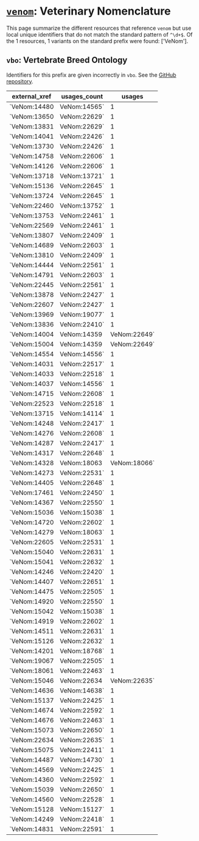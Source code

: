 # [`venom`](https://bioregistry.io/venom): Veterinary Nomenclature

This page summarize the different resources that reference `venom`
but use local unique identifiers that do not match the standard pattern of
`^\d+$`. Of the 1 resources,
1 variants on the standard prefix were found: ['VeNom'].

## `vbo`: Vertebrate Breed Ontology

Identifiers for this prefix are given incorrectly in `vbo`. See the [GitHub repository](https://github.com/monarch-initiative/vertebrate-breed-ontology).

| external_xref                         |   usages_count | usages                                                    |
|---------------------------------------|----------------|-----------------------------------------------------------|
| `VeNom:14480|VeNom:14565`             |              1 | [VBO:0000668](http://purl.obolibrary.org/obo/VBO_0000668) |
| `VeNom:13650|VeNom:22629`             |              1 | [VBO:0200064](http://purl.obolibrary.org/obo/VBO_0200064) |
| `VeNom:13831|VeNom:22629`             |              1 | [VBO:0200068](http://purl.obolibrary.org/obo/VBO_0200068) |
| `VeNom:14041|VeNom:22426`             |              1 | [VBO:0200069](http://purl.obolibrary.org/obo/VBO_0200069) |
| `VeNom:13730|VeNom:22426`             |              1 | [VBO:0200074](http://purl.obolibrary.org/obo/VBO_0200074) |
| `VeNom:14758|VeNom:22606`             |              1 | [VBO:0200095](http://purl.obolibrary.org/obo/VBO_0200095) |
| `VeNom:14126|VeNom:22606`             |              1 | [VBO:0200100](http://purl.obolibrary.org/obo/VBO_0200100) |
| `VeNom:13718|VeNom:13721`             |              1 | [VBO:0200175](http://purl.obolibrary.org/obo/VBO_0200175) |
| `VeNom:15136|VeNom:22645`             |              1 | [VBO:0200197](http://purl.obolibrary.org/obo/VBO_0200197) |
| `VeNom:13724|VeNom:22645`             |              1 | [VBO:0200210](http://purl.obolibrary.org/obo/VBO_0200210) |
| `VeNom:22460|VeNom:13752`             |              1 | [VBO:0200224](http://purl.obolibrary.org/obo/VBO_0200224) |
| `VeNom:13753|VeNom:22461`             |              1 | [VBO:0200225](http://purl.obolibrary.org/obo/VBO_0200225) |
| `VeNom:22569|VeNom:22461`             |              1 | [VBO:0200238](http://purl.obolibrary.org/obo/VBO_0200238) |
| `VeNom:13807|VeNom:22409`             |              1 | [VBO:0200277](http://purl.obolibrary.org/obo/VBO_0200277) |
| `VeNom:14689|VeNom:22603`             |              1 | [VBO:0200299](http://purl.obolibrary.org/obo/VBO_0200299) |
| `VeNom:13810|VeNom:22409`             |              1 | [VBO:0200300](http://purl.obolibrary.org/obo/VBO_0200300) |
| `VeNom:14444|VeNom:22561`             |              1 | [VBO:0200301](http://purl.obolibrary.org/obo/VBO_0200301) |
| `VeNom:14791|VeNom:22603`             |              1 | [VBO:0200324](http://purl.obolibrary.org/obo/VBO_0200324) |
| `VeNom:22445|VeNom:22561`             |              1 | [VBO:0200327](http://purl.obolibrary.org/obo/VBO_0200327) |
| `VeNom:13878|VeNom:22427`             |              1 | [VBO:0200370](http://purl.obolibrary.org/obo/VBO_0200370) |
| `VeNom:22607|VeNom:22427`             |              1 | [VBO:0200401](http://purl.obolibrary.org/obo/VBO_0200401) |
| `VeNom:13969|VeNom:19077`             |              1 | [VBO:0200450](http://purl.obolibrary.org/obo/VBO_0200450) |
| `VeNom:13836|VeNom:22410`             |              1 | [VBO:0200502](http://purl.obolibrary.org/obo/VBO_0200502) |
| `VeNom:14004|VeNom:14359|VeNom:22649` |              1 | [VBO:0200523](http://purl.obolibrary.org/obo/VBO_0200523) |
| `VeNom:15004|VeNom:14359|VeNom:22649` |              1 | [VBO:0200568](http://purl.obolibrary.org/obo/VBO_0200568) |
| `VeNom:14554|VeNom:14556`             |              1 | [VBO:0200575](http://purl.obolibrary.org/obo/VBO_0200575) |
| `VeNom:14031|VeNom:22517`             |              1 | [VBO:0200576](http://purl.obolibrary.org/obo/VBO_0200576) |
| `VeNom:14033|VeNom:22518`             |              1 | [VBO:0200611](http://purl.obolibrary.org/obo/VBO_0200611) |
| `VeNom:14037|VeNom:14556`             |              1 | [VBO:0200623](http://purl.obolibrary.org/obo/VBO_0200623) |
| `VeNom:14715|VeNom:22608`             |              1 | [VBO:0200634](http://purl.obolibrary.org/obo/VBO_0200634) |
| `VeNom:22523|VeNom:22518`             |              1 | [VBO:0200660](http://purl.obolibrary.org/obo/VBO_0200660) |
| `VeNom:13715|VeNom:14114`             |              1 | [VBO:0200662](http://purl.obolibrary.org/obo/VBO_0200662) |
| `VeNom:14248|VeNom:22417`             |              1 | [VBO:0200681](http://purl.obolibrary.org/obo/VBO_0200681) |
| `VeNom:14276|VeNom:22608`             |              1 | [VBO:0200687](http://purl.obolibrary.org/obo/VBO_0200687) |
| `VeNom:14287|VeNom:22417`             |              1 | [VBO:0200738](http://purl.obolibrary.org/obo/VBO_0200738) |
| `VeNom:14317|VeNom:22648`             |              1 | [VBO:0200779](http://purl.obolibrary.org/obo/VBO_0200779) |
| `VeNom:14328|VeNom:18063|VeNom:18066` |              1 | [VBO:0200798](http://purl.obolibrary.org/obo/VBO_0200798) |
| `VeNom:14273|VeNom:22531`             |              1 | [VBO:0200799](http://purl.obolibrary.org/obo/VBO_0200799) |
| `VeNom:14405|VeNom:22648`             |              1 | [VBO:0200855](http://purl.obolibrary.org/obo/VBO_0200855) |
| `VeNom:17461|VeNom:22450`             |              1 | [VBO:0200856](http://purl.obolibrary.org/obo/VBO_0200856) |
| `VeNom:14367|VeNom:22550`             |              1 | [VBO:0200860](http://purl.obolibrary.org/obo/VBO_0200860) |
| `VeNom:15036|VeNom:15038`             |              1 | [VBO:0200862](http://purl.obolibrary.org/obo/VBO_0200862) |
| `VeNom:14720|VeNom:22602`             |              1 | [VBO:0200865](http://purl.obolibrary.org/obo/VBO_0200865) |
| `VeNom:14279|VeNom:18063`             |              1 | [VBO:0200879](http://purl.obolibrary.org/obo/VBO_0200879) |
| `VeNom:22605|VeNom:22531`             |              1 | [VBO:0200880](http://purl.obolibrary.org/obo/VBO_0200880) |
| `VeNom:15040|VeNom:22631`             |              1 | [VBO:0200909](http://purl.obolibrary.org/obo/VBO_0200909) |
| `VeNom:15041|VeNom:22632`             |              1 | [VBO:0200910](http://purl.obolibrary.org/obo/VBO_0200910) |
| `VeNom:14246|VeNom:22420`             |              1 | [VBO:0200921](http://purl.obolibrary.org/obo/VBO_0200921) |
| `VeNom:14407|VeNom:22651`             |              1 | [VBO:0200930](http://purl.obolibrary.org/obo/VBO_0200930) |
| `VeNom:14475|VeNom:22505`             |              1 | [VBO:0200935](http://purl.obolibrary.org/obo/VBO_0200935) |
| `VeNom:14920|VeNom:22550`             |              1 | [VBO:0200943](http://purl.obolibrary.org/obo/VBO_0200943) |
| `VeNom:15042|VeNom:15038`             |              1 | [VBO:0200945](http://purl.obolibrary.org/obo/VBO_0200945) |
| `VeNom:14919|VeNom:22602`             |              1 | [VBO:0200948](http://purl.obolibrary.org/obo/VBO_0200948) |
| `VeNom:14511|VeNom:22631`             |              1 | [VBO:0200994](http://purl.obolibrary.org/obo/VBO_0200994) |
| `VeNom:15126|VeNom:22632`             |              1 | [VBO:0200995](http://purl.obolibrary.org/obo/VBO_0200995) |
| `VeNom:14201|VeNom:18768`             |              1 | [VBO:0201016](http://purl.obolibrary.org/obo/VBO_0201016) |
| `VeNom:19067|VeNom:22505`             |              1 | [VBO:0201024](http://purl.obolibrary.org/obo/VBO_0201024) |
| `VeNom:18061|VeNom:22463`             |              1 | [VBO:0201099](http://purl.obolibrary.org/obo/VBO_0201099) |
| `VeNom:15046|VeNom:22634|VeNom:22635` |              1 | [VBO:0201125](http://purl.obolibrary.org/obo/VBO_0201125) |
| `VeNom:14636|VeNom:14638`             |              1 | [VBO:0201143](http://purl.obolibrary.org/obo/VBO_0201143) |
| `VeNom:15137|VeNom:22425`             |              1 | [VBO:0201158](http://purl.obolibrary.org/obo/VBO_0201158) |
| `VeNom:14674|VeNom:22592`             |              1 | [VBO:0201190](http://purl.obolibrary.org/obo/VBO_0201190) |
| `VeNom:14676|VeNom:22463`             |              1 | [VBO:0201211](http://purl.obolibrary.org/obo/VBO_0201211) |
| `VeNom:15073|VeNom:22650`             |              1 | [VBO:0201237](http://purl.obolibrary.org/obo/VBO_0201237) |
| `VeNom:22634|VeNom:22635`             |              1 | [VBO:0201242](http://purl.obolibrary.org/obo/VBO_0201242) |
| `VeNom:15075|VeNom:22411`             |              1 | [VBO:0201260](http://purl.obolibrary.org/obo/VBO_0201260) |
| `VeNom:14487|VeNom:14730`             |              1 | [VBO:0201264](http://purl.obolibrary.org/obo/VBO_0201264) |
| `VeNom:14569|VeNom:22425`             |              1 | [VBO:0201279](http://purl.obolibrary.org/obo/VBO_0201279) |
| `VeNom:14360|VeNom:22592`             |              1 | [VBO:0201315](http://purl.obolibrary.org/obo/VBO_0201315) |
| `VeNom:15039|VeNom:22650`             |              1 | [VBO:0201363](http://purl.obolibrary.org/obo/VBO_0201363) |
| `VeNom:14560|VeNom:22528`             |              1 | [VBO:0201389](http://purl.obolibrary.org/obo/VBO_0201389) |
| `VeNom:15128|VeNom:15127`             |              1 | [VBO:0201421](http://purl.obolibrary.org/obo/VBO_0201421) |
| `VeNom:14249|VeNom:22418`             |              1 | [VBO:0201428](http://purl.obolibrary.org/obo/VBO_0201428) |
| `VeNom:14831|VeNom:22591`             |              1 | [VBO:0201451](http://purl.obolibrary.org/obo/VBO_0201451) |

